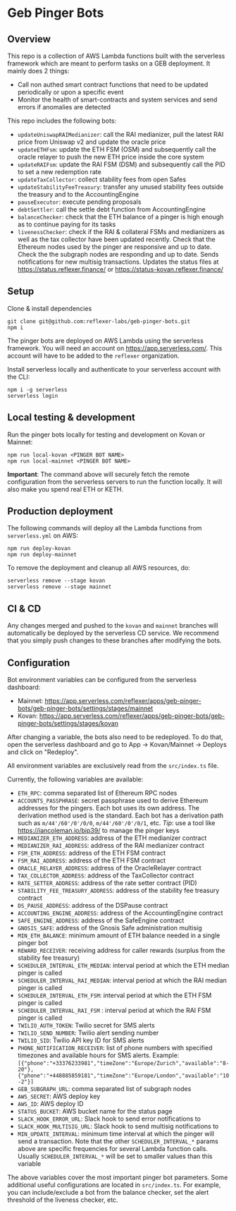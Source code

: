 # Geb Pinger Bots

## Overview

This repo is a collection of AWS Lambda functions built with the serverless framework which are meant to perform tasks on a GEB deployment. It mainly does 2 things:

- Call non authed smart contract functions that need to be updated periodically or upon a specific event
- Monitor the health of smart-contracts and system services and send errors if anomalies are detected

This repo includes the following bots:

- `updateUniswapRAIMedianizer`: call the RAI medianizer, pull the latest RAI price from Uniswap v2 and update the oracle price
- `updateETHFsm`: update the ETH FSM (OSM) and subsequently call the oracle relayer to push the new ETH price inside the core system
- `updateRAIFsm`: update the RAI FSM (DSM) and subsequently call the PID to set a new redemption rate
- `updateTaxCollector`: collect stability fees from open Safes
- `updateStabilityFeeTreasury`: transfer any unused stability fees outside the treasury and to the AccountingEngine
- `pauseExecutor`: execute pending proposals
- `debtSettler`: call the settle debt function from AccountingEngine
- `balanceChecker`: check that the ETH balance of a pinger is high enough as to continue paying for its tasks
- `livenessChecker`: check if the RAI & collateral FSMs and medianizers as well as the tax collector have been updated recently. Check that the Ethereum nodes used by the pinger are responsive and up to date. Check the the subgraph nodes are responding and up to date. Sends notifications for new multisig transactions. Updates the status files at https://status.reflexer.finance/ or https://status-kovan.reflexer.finance/

## Setup

Clone & install dependencies

```
git clone git@github.com:reflexer-labs/geb-pinger-bots.git
npm i
```

The pinger bots are deployed on AWS Lambda using the serverless framework. You will need an account on https://app.serverless.com/. This account will have to be added to the `reflexer` organization.

Install serverless locally and authenticate to your serverless account with the CLI:

```
npm i -g serverless
serverless login
```

## Local testing & development

Run the pinger bots locally for testing and development on Kovan or Mainnet:

```
npm run local-kovan <PINGER BOT NAME>
npm run local-mainnet <PINGER BOT NAME>
```

**Important**: The command above will securely fetch the remote configuration from the serverless servers to run the function locally. It will also make you spend real ETH or KETH.

## Production deployment

The following commands will deploy all the Lambda functions from `serverless.yml` on AWS:

```
npm run deploy-kovan
npm run deploy-mainnet
```

To remove the deployment and cleanup all AWS resources, do:

```
serverless remove --stage kovan
serverless remove --stage mainnet
```

## CI & CD

Any changes merged and pushed to the `kovan` and `mainnet` branches will automatically be deployed by the serverless CD service. We recommend that you simply push changes to these branches after modifying the bots.

## Configuration

Bot environment variables can be configured from the serverless dashboard:

- Mainnet: https://app.serverless.com/reflexer/apps/geb-pinger-bots/geb-pinger-bots/settings/stages/mainnet
- Kovan: https://app.serverless.com/reflexer/apps/geb-pinger-bots/geb-pinger-bots/settings/stages/kovan

After changing a variable, the bots also need to be redeployed. To do that, open the serverless dashboard and go to App -> Kovan/Mainnet -> Deploys and click on "Redeploy".

All environment variables are exclusively read from the `src/index.ts` file.

Currently, the following variables are available:

- `ETH_RPC`: comma separated list of Ethereum RPC nodes
- `ACCOUNTS_PASSPHRASE`: secret passphrase used to derive Ethereum addresses for the pingers. Each bot uses its own address. The derivation method used is the standard. Each bot has a derivation path such as `m/44'/60'/0'/0/0`, `m/44'/60'/0'/0/1`, etc. *Tip*: use a tool like https://iancoleman.io/bip39/ to manage the pinger keys
- `MEDIANIZER_ETH_ADDRESS`: address of the ETH medianizer contract
- `MEDIANIZER_RAI_ADDRESS`: address of the RAI medianizer contract
- `FSM_ETH_ADDRESS`: address of the ETH FSM contract
- `FSM_RAI_ADDRESS`: address of the ETH FSM contract
- `ORACLE_RELAYER_ADDRESS`: address of the OracleRelayer contract
- `TAX_COLLECTOR_ADDRESS`: address of the TaxCollector contract
- `RATE_SETTER_ADDRESS`: address of the rate setter contract (PID)
- `STABILITY_FEE_TREASURY_ADDRESS`: address of the stability fee treasury contract
- `DS_PAUSE_ADDRESS`: address of the DSPause contract
- `ACCOUNTING_ENGINE_ADDRESS`: address of the AccountingEngine contract
- `SAFE_ENGINE_ADDRESS`: address of the SafeEngine contract
- `GNOSIS_SAFE`: address of the Gnosis Safe administration multisig
- `MIN_ETH_BALANCE`: minimum amount of ETH balance needed in a single pinger bot
- `REWARD_RECEIVER`: receiving address for caller rewards (surplus from the stability fee treasury)
- `SCHEDULER_INTERVAL_ETH_MEDIAN`: interval period at which the ETH median pinger is called
- `SCHEDULER_INTERVAL_RAI_MEDIAN`: interval period at which the RAI median pinger is called
- `SCHEDULER_INTERVAL_ETH_FSM`: interval period at which the ETH FSM pinger is called
- `SCHEDULER_INTERVAL_RAI_FSM` : interval period at which the RAI FSM pinger is called
- `TWILIO_AUTH_TOKEN`: Twilio secret for SMS alerts
- `TWILIO_SEND_NUMBER`: Twilio alert sending number
- `TWILIO_SID`: Twilio API key ID for SMS alerts
- `PHONE_NOTIFICATION_RECEIVER`: list of phone numbers with specified timezones and available hours for SMS alerts. Example: `[{"phone":"+33376233981","timeZone":"Europe/Zurich","available":"8-20"},{"phone":"+448885859181","timeZone":"Europe/London","available":"10-2"}]`
- `GEB_SUBGRAPH_URL`: comma separated list of subgraph nodes
- `AWS_SECRET`: AWS deploy key
- `AWS_ID`: AWS deploy ID
- `STATUS_BUCKET`: AWS bucket name for the status page
- `SLACK_HOOK_ERROR_URL`: Slack hook to send error notifications to
- `SLACK_HOOK_MULTISIG_URL`: Slack hook to send multisig notifications to
- `MIN_UPDATE_INTERVAL`: minimum time interval at which the pinger will send a transaction. Note that the other `SCHEDULER_INTERVAL_*` params above are specific frequencies for several Lambda function calls. Usually `SCHEDULER_INTERVAL_*` will be set to smaller values than this variable

The above variables cover the most important pinger bot parameters. Some additional useful configurations are located in `src/index.ts`. For example, you can include/exclude a bot from the balance checker, set the alert threshold of the liveness checker, etc.
